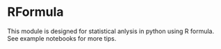 # RFormula

This module is designed for statistical anlysis in python using R formula. See example notebooks for more tips.